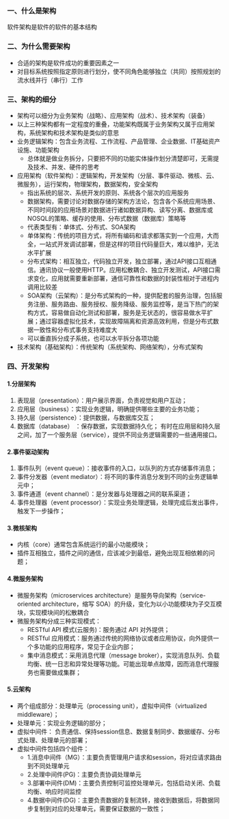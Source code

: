 ### 一、什么是架构
软件架构是软件的软件的基本结构

### 二、为什么需要架构
- 合适的架构是软件成功的重要因素之一
- 对目标系统按照指定原则进行划分，使不同角色能够独立（共同）按照规划的流水线并行（串行）工作

### 三、架构的细分
- 架构可以细分为业务架构（战略）、应用架构（战术）、技术架构（装备）
- 以上三种架构都有一定程度的重叠，功能架构既属于业务架构又属于应用架构，系统架构和技术架构是类似的意思
- 业务逻辑架构：包含业务流程、工作流程、产品管理、企业数据、IT基础资产设施、功能架构
  - 总体就是做业务拆分，只要把不同的功能实体操作划分清楚即可，无需提及技术、并发、硬件的思考
- 应用架构（软件架构）：逻辑架构，开发架构（分层、事件驱动、微核、云、微服务），运行架构，物理架构，数据架构，安全架构
  - 指出系统的层次、系统开发的原则、系统各个层次的应用服务
  - 数据架构，需要讨论对数据存储的架构方法论，包含各个系统应用场景、不同时间段的应用场景对数据进行诸如数据异构、读写分离、数据库或NOSQL的策略、缓存的使用、分布式数据（数据库）策略等
  - 代表类型有：单体式、分布式、SOA架构
  - 单体架构：传统的项目方式，将所有编码和请求都落实到一个应用，大而全，一站式开发调试部署，但是这样的项目代码量巨大，难以维护，无法水平扩展
  - 分布式架构：相互独立，代码独立开发，独立部署，通过API接口互相通信。通讯协议一般使用HTTP。应用松散耦合、独立开发测试，API接口需求变化，应用就需要重新部署，通信可靠性和数据的封装性相对于进程内调用比较差
  - SOA架构（云架构）：是分布式架构的一种，提供配套的服务治理，包括服务注册、服务路由、服务授权、服务降级、服务监控等，是当下热门的架构方式，容易做自动化测试和部署，服务是无状态的，很容易做水平扩展；通过容器虚拟化技术，实现故障隔离和资源高效利用，但是分布式数据一致性和分布式事务支持难度大
  - 可以垂直拆分成子系统，也可以水平拆分各项功能
- 技术架构（基础架构）：传统架构（系统架构、网络架构），分布式架构


### 四、开发架构
#### 1.分层架构
1. 表现层（presentation）：用户展示界面，负责视觉和用户互动；
2. 应用层（business）：实现业务逻辑，明确提供哪些主要的业务功能；
3. 持久层（persistence）：提供数据，与数据库交互；
4. 数据库（database） ：保存数据，实现数据持久化；
有时在应用层和持久层之间，加了一个服务层（service），提供不同业务逻辑需要的一些通用接口。

#### 2.事件驱动架构
1. 事件队列（event queue）：接收事件的入口，以队列的方式存储事件消息；
2. 事件分发器（event mediator）：将不同的事件消息分发到不同的业务逻辑单元中；
3. 事件通道（event channel）：是分发器与处理器之间的联系渠道；
4. 事件处理器（event processor）：实现业务处理逻辑，处理完成后发出事件，触发下一步操作；

#### 3.微核架构
- 内核（core）通常包含系统运行的最小功能模块；
- 插件互相独立，插件之间的通信，应该减少到最低，避免出现互相依赖的问题；

#### 4.微服务架构
- 微服务架构（microservices architecture）是服务导向架构（service-oriented architecture，缩写 SOA）的升级，变化为以小功能模块为子交互模块，实现模块间的松散耦合
- 微服务架构分成三种实现模式：
    - RESTful API 模式(云服务)：服务通过 API 对外提供；
    - RESTful 应用模式：服务通过传统的网络协议或者应用协议，向外提供一个多功能的应用程序，常见于企业内部；
    - 集中消息模式：采用消息代理（message broker），实现消息队列、负载均衡、统一日志和异常处理等功能。可能出现单点故障，因而消息代理服务也需要做成集群；

#### 5.云架构
- 两个组成部分：处理单元（processing unit），虚拟中间件（virtualized middleware）；
- 处理单元：实现业务逻辑的部分；
- 虚拟中间件： 负责通信、保持session信息、数据复制同步、数据缓存、分布式处理、处理单元的部署；
- 虚拟中间件包括四个组件：
    - 1.消息中间件（MG）：主要负责管理用户请求和session，将对应请求路由到不同处理单元
    - 2.处理中间件(PG)：主要负责协调处理单元
    - 3.部署中间件(DM)：主要负责控制可监控处理单元，包括启动关闭、负载均衡、响应时间监控
    - 4.数据中间件(DG)：主要负责数据的复制流转，接收到数据后，将数据同步复制到对应的处理单元，需要保证数据的一致性；